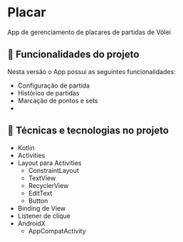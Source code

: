 # Placar

App de gerenciamento de placares de partidas de Vôlei

## 🔨 Funcionalidades do projeto

Nesta versão o App possui as seguintes funcionalidades:

- Configuração de partida
- Histórico de partidas
- Marcação de pontos e sets
- 
## 🔨 Técnicas e tecnologias no projeto

- Kotlin
- Activities
- Layout para Activities
    - ConstraintLayout
    - TextView
    - RecyclerView
    - EditText
    - Button
- Binding de View
- Listener de clique
- AndroidX
    - AppCompatActivity
